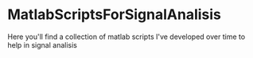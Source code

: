 # MatlabScriptsForSignalAnalisis
Here you'll find a collection of matlab scripts I've developed over time to help in signal analisis 
